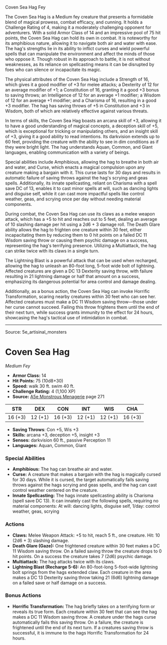 <MonsterName/>Coven Sea Hag</MonsterName>
<CreatureType/>Fey</CreatureType>

<summary>The Coven Sea Hag is a Medium fey creature that presents a formidable blend of magical prowess, combat efficacy, and cunning. It holds a Challenge Rating of 4, making it a moderately challenging opponent for adventurers. With a solid Armor Class of 14 and an impressive pool of 75 hit points, the Coven Sea Hag can hold its own in combat. It is noteworthy for its amphibious nature, allowing it to navigate both air and water with ease. The hag's strengths lie in its ability to inflict curses and wield powerful spells that can manipulate the environment and affect the minds of those who oppose it. Though robust in its approach to battle, it is not without weaknesses, as its reliance on spellcasting means it can be disrupted by foes who can silence or incapacitate its magic. </summary>

<detail>

The physical attributes of the Coven Sea Hag include a Strength of 16, which gives it a good modifier of +3 for melee attacks; a Dexterity of 12 for an average modifier of +1; a Constitution of 16, granting it a good +3 bonus to saving throws; an Intelligence of 12 for an average +1 modifier; a Wisdom of 12 for an average +1 modifier; and a Charisma of 16, resulting in a good +3 modifier. The hag has saving throws of +5 in Constitution and +3 in Wisdom, both of which are relatively effective against various threats.

In terms of skills, the Coven Sea Hag boasts an arcana skill of +3, allowing it to have a good understanding of magical concepts, a deception skill of +5, which is exceptional for tricking or manipulating others, and an insight skill of +3, giving it a good ability to read intentions. Its darkvision extends up to 60 feet, providing the creature with the ability to see in dim conditions as if they were bright light. The hag understands Aquan, Common, and Giant languages, enabling communication with a variety of beings.

Special abilities include Amphibious, allowing the hag to breathe in both air and water, and Curse, which enacts a magical compulsion upon any creature making a bargain with it. This curse lasts for 30 days and results in automatic failure of saving throws against the hag's scrying and geas spells. Additionally, its innate spellcasting, reliant on Charisma with a spell save DC of 13, enables it to cast minor spells at will, such as dancing lights and disguise self, while it can cast more impactful spells like control weather, geas, and scrying once per day without needing material components.

During combat, the Coven Sea Hag can use its claws as a melee weapon attack, which has a +5 to hit and reaches out to 5 feet, dealing an average of 10 slashing damage per hit using a 2d6 + 3 damage roll. The Death Glare ability allows the hag to frighten one creature within 30 feet, either incapacitating them by reducing them to 0 hit points on a failed DC 11 Wisdom saving throw or causing them psychic damage on a success, representing the hag's terrifying presence. Utilizing a Multiattack, the hag can strike twice with its claws in a single turn.

The Lightning Blast is a powerful attack that can be used when recharged, allowing the hag to unleash an 80-foot long, 5-foot wide bolt of lightning. Affected creatures are given a DC 13 Dexterity saving throw, with failure resulting in 21 lightning damage or half that amount on a success, emphasizing its dangerous potential for area control and damage dealing.

Additionally, as a bonus action, the Coven Sea Hag can invoke Horrific Transformation, scaring nearby creatures within 30 feet who can see her. Affected creatures must make a DC 11 Wisdom saving throw—those under her curse cannot succeed. Failing this throw frightens them until the end of their next turn, while success grants immunity to the effect for 24 hours, showcasing the hag's tactical use of intimidation in combat.</detail>



---

Source: 5e_artisinal_monsters

# Coven Sea Hag

*Medium* *Fey*

- **Armor Class:** 14
- **Hit Points:** 75 (10d8+30)
- **Speed:** walk 30 ft. swim 40 ft.
- **Challenge Rating:** 4 (1,100 XP)
- **Source:** [A5e Monstrous Menagerie](https://enpublishingrpg.com/products/level-up-monstrous-menagerie-a5e) page 271

| STR | DEX | CON | INT | WIS | CHA |
| --- | --- | --- | --- | --- | --- |
| 16 (+3) | 12 (+1) | 16 (+3) | 12 (+1) | 12 (+1) | 16 (+3) |

- **Saving Throws**: Con +5, Wis +3
- **Skills:** arcana +3, deception +5, insight +3
- **Senses:** darkvision 60 ft., passive Perception 11
- **Languages:** Aquan, Common, Giant

### Special Abilities

- **Amphibious:** The hag can breathe air and water.
- **Curse:** A creature that makes a bargain with the hag is magically cursed for 30 days. While it is cursed, the target automatically fails saving throws against the hags scrying and geas spells, and the hag can cast control weather centered on the creature.
- **Innate Spellcasting:** The hags innate spellcasting ability is Charisma (spell save DC 13). It can innately cast the following spells, requiring no material components: At will: dancing lights, disguise self, 1/day: control weather, geas, scrying

### Actions

- **Claws:** Melee Weapon Attack: +5 to hit, reach 5 ft., one creature. Hit: 10 (2d6 + 3) slashing damage.
- **Death Glare (Gaze):** One frightened creature within 30 feet makes a DC 11 Wisdom saving throw. On a failed saving throw  the creature drops to 0 hit points. On a success  the creature takes 7 (2d6) psychic damage.
- **Multiattack:** The hag attacks twice with its claws.
- **Lightning Blast (Recharge 5-6):** An 80-foot-long  5-foot-wide lightning bolt springs from the hags extended claw. Each creature in the area makes a DC 13 Dexterity saving throw  taking 21 (6d6) lightning damage on a failed save or half damage on a success.

### Bonus Actions

- **Horrific Transformation:** The hag briefly takes on a terrifying form or reveals its true form. Each creature within 30 feet that can see the hag makes a DC 11 Wisdom saving throw. A creature under the hags curse automatically fails this saving throw. On a failure, the creature is frightened until the end of its next turn. If a creatures saving throw is successful, it is immune to the hags Horrific Transformation for 24 hours.




